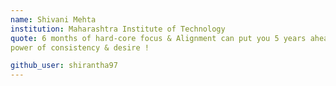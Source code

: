```yaml
---
name: Shivani Mehta
institution: Maharashtra Institute of Technology
quote: 6 months of hard-core focus & Alignment can put you 5 years ahead in life. Never Underestimate the
power of consistency & desire !

github_user: shirantha97
---
```

